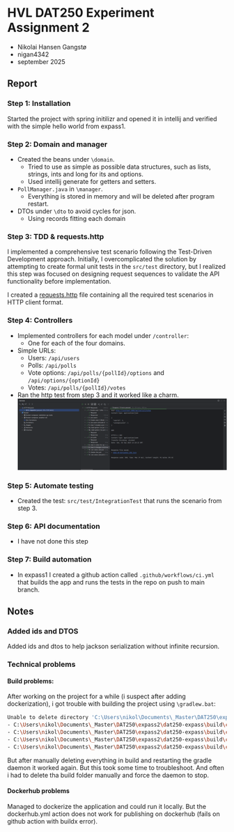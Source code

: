 # HVL DAT250 Experiment Assignment 2
- Nikolai Hansen Gangstø
- nigan4342
- september 2025
## Report
### Step 1: Installation
Started the project with spring initilizr and opened it in intellij and verified with the simple hello world from expass1.
### Step 2: Domain and manager
- Created the beans under `\domain`.  
  - Tried to use as simple as possible data structures, such as lists, strings, ints and long for its and options. 
  - Used intellij generate for getters and setters.
- `PollManager.java` in `\manager`.
  - Everything is stored in memory and will be deleted after program restart.
- DTOs under `\dto` to avoid cycles for json.
  - Using records fitting each domain
### Step 3: TDD & requests.http
I implemented a comprehensive test scenario following the Test-Driven Development approach. Initially, I overcomplicated the solution by attempting to create formal unit tests in the `src/test` directory, but I realized this step was focused on designing request sequences to validate the API functionality before implementation.

I created a [requests.http](requests.http) file containing all the required test scenarios in HTTP client format.

### Step 4: Controllers
- Implemented controllers for each model under `/controller`:
  - One for each of the four domains.
- Simple URLs:
  - Users: `/api/users` 
  - Polls: `/api/polls` 
  - Vote options: `/api/polls/{pollId}/options` and `/api/options/{optionId}` 
  - Votes: `/api/polls/{pollId}/votes`
- Ran the http test from step 3 and it worked like a charm.
![requests.png](/screenshots/expass2/requests.png)

### Step 5: Automate testing
- Created the test: `src/test/IntegrationTest` that runs the scenario from step 3.

### Step 6: API documentation
- I have not done this step

### Step 7: Build automation
- In expass1 I created a github action called `.github/workflows/ci.yml` that builds the app and runs the tests in the repo on push to main branch.
## Notes
### Added ids and DTOS
Added ids and dtos to help jackson serialization without infinite recursion.

### Technical problems
#### Build problems:
After working on the project for a while (i suspect after adding dockerization), i got trouble with building the project using `\gradlew.bat`:
```bash
Unable to delete directory 'C:\Users\nikol\Documents\_Master\DAT250\expass2\dat250-expass\build\classes\java\main' Failed to delete some children. This might happen because a process has files open or has its working directory set in the target directory. 
- C:\Users\nikol\Documents\_Master\DAT250\expass2\dat250-expass\build\classes\java\main\dat250\poll_backend\manager 
- C:\Users\nikol\Documents\_Master\DAT250\expass2\dat250-expass\build\classes\java\main\dat250\poll_backend\model 
- C:\Users\nikol\Documents\_Master\DAT250\expass2\dat250-expass\build\classes\java\main\dat250\poll_backend 
- C:\Users\nikol\Documents\_Master\DAT250\expass2\dat250-expass\build\classes\java\main\dat250
```
But after manually deleting everything in build and restarting the gradle daemon it worked again. But this took some time to troubleshoot. And often i had to delete tha build folder manually and force the daemon to stop.
#### Dockerhub problems
Managed to dockerize the application and could run it locally. But the dockerhub.yml action does not work for publishing on dockerhub (fails on github action with buildx error).

